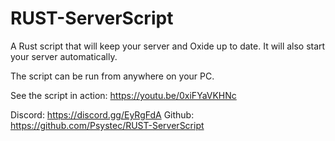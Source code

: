 # RUST-ServerScript
A Rust script that will keep your server and Oxide up to date. It will also start your server automatically.

The script can be run from anywhere on your PC.

See the script in action:
https://youtu.be/0xiFYaVKHNc

Discord: https://discord.gg/EyRgFdA
Github: https://github.com/Psystec/RUST-ServerScript
